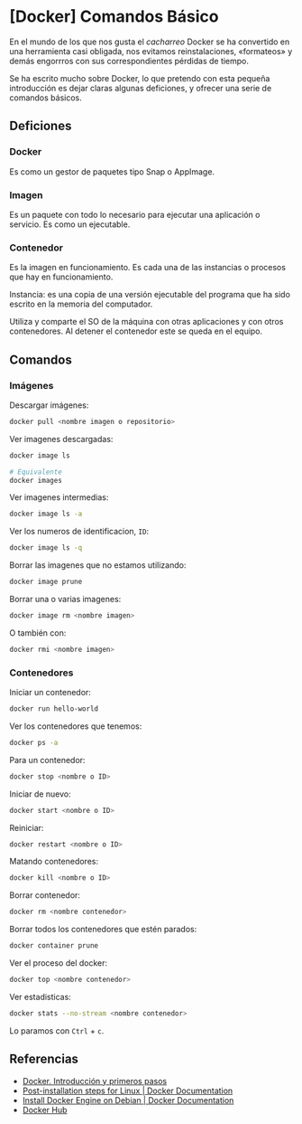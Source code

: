 # [Docker] Comandos  Básico



En el mundo de los que nos gusta el *cacharreo* Docker se ha convertido en una herramienta casi obligada, nos evitamos reinstalaciones, &laquo;formateos&raquo; y demás engorrros con sus correspondientes pérdidas de tiempo.

Se ha escrito mucho sobre Docker, lo que pretendo con esta pequeña introducción es dejar claras algunas deficiones, y ofrecer una serie de comandos básicos.


## Deficiones

### Docker

Es como un gestor de paquetes tipo Snap o AppImage.


### Imagen

Es un paquete con todo lo necesario para ejecutar una aplicación o servicio. Es como un ejecutable.


### Contenedor

Es la imagen en funcionamiento. Es cada una de las instancias o procesos que hay en funcionamiento.

Instancia: es una copia de una versión ejecutable del programa que ha sido escrito en la memoria del computador.

Utiliza y comparte el SO de la máquina con otras aplicaciones y con otros contenedores. Al detener el contenedor este se queda en el equipo.



## Comandos

### Imágenes

Descargar imágenes:
```bash
docker pull <nombre imagen o repositorio>
```

Ver imagenes descargadas:
```bash
docker image ls

# Equivalente
docker images
```

Ver imagenes intermedias:
```bash
docker image ls -a
```

Ver los numeros de identificacion, `ID`:
```bash
docker image ls -q
```

Borrar las imagenes que no estamos utilizando:
```bash
docker image prune
```

Borrar una o varias imagenes:
```bash
docker image rm <nombre imagen>
```

O también con:
```bash
docker rmi <nombre imagen>
```


### Contenedores

Iniciar un contenedor:
```bash
docker run hello-world
```

Ver los contenedores que tenemos:
```bash
docker ps -a
```

Para un contenedor:
```bash
docker stop <nombre o ID>
```

Iniciar de nuevo:
```bash
docker start <nombre o ID>
```

Reiniciar:
```bash
docker restart <nombre o ID>
```

Matando contenedores:
```bash
docker kill <nombre o ID>
```

Borrar contenedor:
```bash
docker rm <nombre contenedor>
```

Borrar todos los contenedores que estén parados:
```bash
docker container prune
```

Ver el proceso del docker:
```bash
docker top <nombre contenedor>
```

Ver estadisticas:
```bash
docker stats --no-stream <nombre contenedor>
```

Lo paramos con `Ctrl` + `c`.




## Referencias

+ [Docker. Introducción y primeros pasos](https://www.atareao.es/tutorial/docker/)
+ [Post-installation steps for Linux \| Docker Documentation](https://docs.docker.com/engine/install/linux-postinstall/)
+ [Install Docker Engine on Debian \| Docker Documentation](https://docs.docker.com/engine/install/debian/)
+ [Docker Hub](https://hub.docker.com/search?q=&type=edition&offering=community&operating_system=linux)

